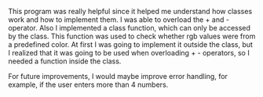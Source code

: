 This program was really helpful since it helped me understand how classes work and how to implement them. I was able to overload the + and - operator. Also I implemented a class function, which can only be accessed by the class. This function was used to check whether rgb values were from a predefined color. At first I was going to implement it outside the class, but I realized that it was going to be used when overloading + - operators, so I needed a function inside the class.

For future improvements, I would maybe improve error handling, for example, if the user enters more than 4 numbers.
